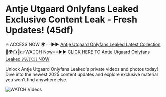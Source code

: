 # Antje Utgaard Onlyfans Leaked Exclusive Content Leak - Fresh Updates! (45df)

🔥 ACCESS NOW 🌍==►► <a href="https://tinyurl.com/3fjeunct" rel="nofollow">Antje Utgaard Onlyfans Leaked Latest Collection</a></h3>
[🔴🌍📺📱👉WA𝚃CH Now==►► CLICK HERE TO Antje Utgaard Onlyfans Leaked 𝚆𝙰𝚃𝙲𝙷 NOW](https://tinyurl.com/3fjeunct)

Unlock Antje Utgaard Onlyfans Leaked's private videos and photos today! Dive into the newest 2025 content updates and explore exclusive material you won’t find anywhere else.


<a href="https://tinyurl.com/3fjeunct" rel="nofollow" data-target="animated-image.originalLink"><img src="https://camo.githubusercontent.com/8a4f000d20f83aca3bf7ec5f350d767afa0574a8a352519fd8cfa583a6f93a33/68747470733a2f2f692e696d6775722e636f6d2f644a486b345a712e676966" alt="WATCH Videos" data-canonical-src="https://i.imgur.com/dJHk4Zq.gif" style="max-width: 100%; display: inline-block;" data-target="animated-image.originalImage"></a>
